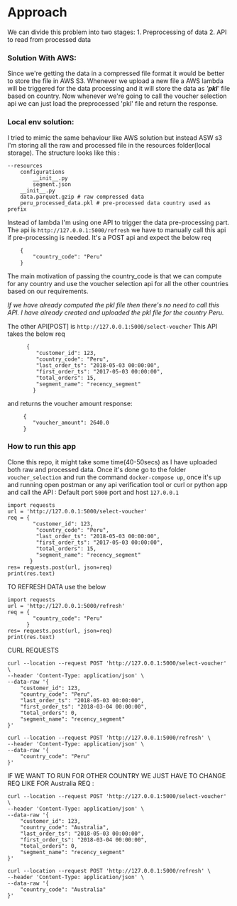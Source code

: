 # Approach
We can divide this problem into two stages:
        1. Preprocessing of data
        2. API to read from processed data
### Solution With AWS:
Since we're getting the data in a compressed file format it would be better to store the file in AWS S3.
Whenever we upload a new file a AWS lambda will be triggered for the data processing and it will store the 
data as _'**pkl**'_ file based on country.
Now whenever we're going to call the voucher selection api we can just load the preprocessed 'pkl' file and return the response. 

### Local env solution:
I tried to mimic the same behaviour like AWS solution but instead ASW s3 I'm storing all the raw and processed file in the resources folder(local storage). 
The structure looks like this : 
    
    --resources
        configurations
            __init__.py
            segment.json
        __init__.py
        data.parquet.gzip # raw compressed data
        peru_processed_data.pkl # pre-processed data country used as prefix
        
        
Instead of lambda I'm using one API to trigger the data pre-processing part. The api is `http://127.0.0.1:5000/refresh` we have to manually call this api if pre-processing is needed.
It's a POST api and expect the below req
        
        {
            "country_code": "Peru"
        }
The main motivation of passing the country_code is that we can compute for any country and use the
voucher selection api for all the other countries based on our requirements.

_If we have already computed the pkl file then there's no need to call this API. I have already created and uploaded the 
pkl file for the country Peru._

The other API[POST] is `http://127.0.0.1:5000/select-voucher` 
This API takes the below req
        
          { 
             "customer_id": 123, 
             "country_code": "Peru", 
             "last_order_ts": "2018-05-03 00:00:00",  
             "first_order_ts": "2017-05-03 00:00:00", 
             "total_orders": 15, 
             "segment_name": "recency_segment" 
            }
  and returns the voucher amount response:
         
         {
            "voucher_amount": 2640.0
         }
 

### How to run this app

Clone this repo, it might take some time(40-50secs) as I have uploaded both raw and processed data.
Once it's done go to the folder `voucher_selection` and run the command `docker-compose up`, once it's up and running
open postman or any api verification tool or curl or python app and call the API : Default port `5000` port and host `127.0.0.1`
     
    import requests
    url = 'http://127.0.0.1:5000/select-voucher'
    req = { 
            "customer_id": 123, 
             "country_code": "Peru", 
             "last_order_ts": "2018-05-03 00:00:00",  
             "first_order_ts": "2017-05-03 00:00:00", 
             "total_orders": 15, 
             "segment_name": "recency_segment" 
           }
    res= requests.post(url, json=req)
    print(res.text)


TO REFRESH DATA use the below

    import requests
    url = 'http://127.0.0.1:5000/refresh'
    req = {
            "country_code": "Peru"
          }
    res= requests.post(url, json=req)
    print(res.text)
    
CURL REQUESTS

    curl --location --request POST 'http://127.0.0.1:5000/select-voucher' \
    --header 'Content-Type: application/json' \
    --data-raw '{
        "customer_id": 123,
        "country_code": "Peru",
        "last_order_ts": "2018-05-03 00:00:00",
        "first_order_ts": "2018-03-04 00:00:00",
        "total_orders": 0,
        "segment_name": "recency_segment"
    }'
   
    curl --location --request POST 'http://127.0.0.1:5000/refresh' \
    --header 'Content-Type: application/json' \
    --data-raw '{
        "country_code": "Peru"
    }'
      
IF WE WANT TO RUN FOR OTHER COUNTRY WE JUST HAVE TO CHANGE REQ LIKE FOR Australia REQ : 

    curl --location --request POST 'http://127.0.0.1:5000/select-voucher' \
    --header 'Content-Type: application/json' \
    --data-raw '{
        "customer_id": 123,
        "country_code": "Australia",
        "last_order_ts": "2018-05-03 00:00:00",
        "first_order_ts": "2018-03-04 00:00:00",
        "total_orders": 0,
        "segment_name": "recency_segment"
    }'
   
    curl --location --request POST 'http://127.0.0.1:5000/refresh' \
    --header 'Content-Type: application/json' \
    --data-raw '{
        "country_code": "Australia"
    }'
